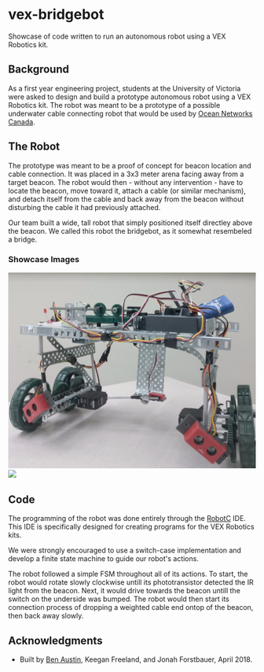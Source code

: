 # vex-bridgebot

Showcase of code written to run an autonomous robot using a VEX Robotics kit.

## Background

As a first year engineering project, students at the University of Victoria were asked to design and build a prototype autonomous robot using a VEX Robotics kit. The robot was meant to be a prototype of a possible underwater cable connecting robot that would be used by [Ocean Networks Canada](http://www.oceannetworks.ca/).

## The Robot

The prototype was meant to be a proof of concept for beacon location and cable connection. It was placed in a 3x3 meter arena facing away from a target beacon. The robot would then - without any intervention - have to locate the beacon, move toward it, attach a cable (or similar mechanism), and detach itself from the cable and back away from the beacon without disturbing the cable it had previously attached.

Our team built a wide, tall robot that simply positioned itself directley above the beacon. We called this robot the bridgebot, as it somewhat resembeled a bridge.

### Showcase Images

![](IMG_20180322_132912.jpg)
![](test.gif)


## Code

The programming of the robot was done entirely through the [RobotC](http://www.robotc.net/) IDE. This IDE is specifically designed for creating programs for the VEX Robotics kits. 

We were strongly encouraged to use a switch-case implementation and develop a finite state machine to guide our robot's actions.

The robot followed a simple FSM throughout all of its actions. To start, the robot would rotate slowly clockwise untill its phototransistor detected the IR light from the beacon. Next, it would drive towards the beacon untill the switch on the underside was bumped. The robot would then start its connection process of dropping a weighted cable end ontop of the beacon, then back away slowly.

## Acknowledgments

- Built by [Ben Austin](https://github.com/austinben), Keegan Freeland, and Jonah Forstbauer, April 2018.


